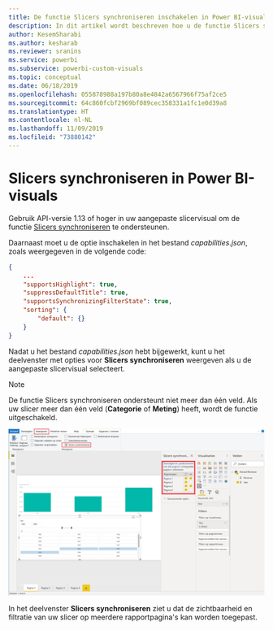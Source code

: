 ```yaml
---
title: De functie Slicers synchroniseren inschakelen in Power BI-visuals
description: In dit artikel wordt beschreven hoe u de functie Slicers synchroniseren kunt toevoegen aan Power BI-visuals.
author: KesemSharabi
ms.author: kesharab
ms.reviewer: sranins
ms.service: powerbi
ms.subservice: powerbi-custom-visuals
ms.topic: conceptual
ms.date: 06/18/2019
ms.openlocfilehash: 055878988a197b80a8e4842a6567966f75af2ce5
ms.sourcegitcommit: 64c860fcbf2969bf089cec358331a1fc1e0d39a8
ms.translationtype: HT
ms.contentlocale: nl-NL
ms.lasthandoff: 11/09/2019
ms.locfileid: "73880142"
---
```

# <a name="sync-slicers-in-power-bi-visuals"></a>Slicers synchroniseren in Power BI-visuals

Gebruik API-versie 1.13 of hoger in uw aangepaste slicervisual om de functie [Slicers synchroniseren](https://docs.microsoft.com/power-bi/desktop-slicers) te ondersteunen.

Daarnaast moet u de optie inschakelen in het bestand *capabilities.json*, zoals weergegeven in de volgende code:

```json
{
    ...
    "supportsHighlight": true,
    "suppressDefaultTitle": true,
    "supportsSynchronizingFilterState": true,
    "sorting": {
        "default": {}
    }
}
```

Nadat u het bestand *capabilities.json* hebt bijgewerkt, kunt u het deelvenster met opties voor **Slicers synchroniseren** weergeven als u de aangepaste slicervisual selecteert.

> [!NOTE]
> De functie Slicers synchroniseren ondersteunt niet meer dan één veld. Als uw slicer meer dan één veld (**Categorie** of **Meting**) heeft, wordt de functie uitgeschakeld.

![Het deelvenster Slicers synchroniseren](./media/sync-slicers-panel.png)

In het deelvenster **Slicers synchroniseren** ziet u dat de zichtbaarheid en filtratie van uw slicer op meerdere rapportpagina's kan worden toegepast.
